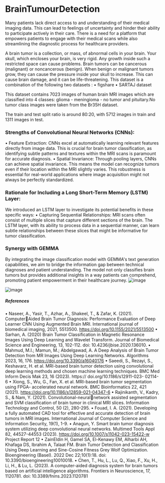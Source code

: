 # BrainTumourDetection
Many patients lack direct access to and understanding of their medical imaging data. This can lead to feelings of uncertainty and hinder their ability 
to participate actively in their care. There is a need for a platform that empowers patients to engage with their medical scans while also streamlining the 
diagnostic process for healthcare providers.

A brain tumor is a collection, or mass, of abnormal cells in your brain. Your skull, which encloses your brain, is very rigid. Any growth inside such a 
restricted space can cause problems. Brain tumors can be cancerous (malignant) or noncancerous (benign). When benign or malignant tumors 
grow, they can cause the pressure inside your skull to increase. This can cause brain damage, and it can be life-threatening. 
This dataset is a combination of the following two datasets : 
• figshare
• SARTAJ dataset

This dataset contains 7023 images of human brain MRI images which are classified into 4 classes: glioma - meningioma - no tumor and pituitary.No 
tumor class images were taken from the Br35H dataset. 

The train and test split ratio is around 80:20, with 5712 images in train and 1311 images in test.

### Strengths of Convolutional Neural Networks (CNNs): 
• Feature Extraction: CNNs excel at automatically learning relevant 
features directly from image data. This is crucial for brain tumor 
classification, as identifying subtle patterns and textures within the 
MRI scans is paramount for accurate diagnosis. 
• Spatial Invariance: Through pooling layers, CNNs can achieve 
spatial invariance. This means the model can recognize tumors even if 
their location within the MRI slightly varies. This robustness is essential 
for real-world applications where image acquisition might not always 
be perfectly standardized. 


### Rationale for Including a Long Short-Term Memory (LSTM) Layer: 
We introduced an LSTM layer to investigate its potential benefits in these 
specific ways: 
• Capturing Sequential Relationships: MRI scans often consist of 
multiple slices that capture different sections of the brain. The LSTM 
layer, with its ability to process data in a sequential manner, can learn 
subtle relationships between these slices that might be informative for 
tumor classification. 

### Synergy with GEMMA 
By integrating the image classification model with GEMMA's text generation capabilities, we aim to bridge the information gap between technical diagnoses and patient understanding. The model not only classifies brain tumors but provides additional insights in a way patients can comprehend, promoting patient empowerment in their healthcare journey.
![image](https://github.com/user-attachments/assets/003caa3a-27be-4a95-bf99-2c9b8f6306d2)

![image](https://github.com/user-attachments/assets/b1289209-6c19-449d-aaea-61a9e28dea32)




##### References

• Naseer, A., Yasir, T., Azhar, A., Shakeel, T., & Zafar, K. (2021). Computer￾Aided Brain Tumor Diagnosis: Performance Evaluation of Deep Learner 
CNN Using Augmented Brain MRI. International journal of biomedical 
imaging, 2021, 5513500. https://doi.org/10.1155/2021/5513500 
• Sarhan, A. (2020) Brain Tumor Classification in Magnetic Resonance 
Images Using Deep Learning and Wavelet Transform. Journal of Biomedical 
Science and Engineering, 13, 102-112. doi: 10.4236/jbise.2020.136010. 
• Mahmud, M.I.; Mamun, M.; Abdelgawad, A. A Deep Analysis of Brain 
Tumor Detection from MR Images Using Deep Learning Networks. 
Algorithms 2023, 16, 176. https://doi.org/10.3390/a16040176 
• Saeedi, S., Rezayi, S., Keshavarz, H. et al. MRI-based brain tumor 
detection using convolutional deep learning methods and chosen machine 
learning techniques. BMC Med Inform Decis Mak 23, 16 (2023). https://
doi.org/10.1186/s12911-023- 02114-6 
• Xiong, S., Wu, G., Fan, X. et al. MRI-based brain tumor segmentation 
using FPGA- accelerated neural network. BMC Bioinformatics 22, 421 
(2021). https://doi.org/10.1186/s12859-021-04347-6
• Rajinikanth, V., Kadry, S., & Nam, Y. (2021). Convolutional-neural￾network assisted segmentation and SVM classification of brain tumor in 
clinical MRI slices. Information Technology and Control, 50 (2), 280-295. 
• Fouad, I. A. (2021). Developing a fully automated CAD tool for effective 
and accurate detection of brain tumors in MRI images. International 
Journal of Computer Science and Information Security, 19(1), 1-9. 
• Anagun, Y. Smart brain tumor diagnosis system utilizing deep 
convolutional neural networks. Multimed Tools Appl 82, 44527-44553 
(2023). https://doi.org/10.1007/s11042-023-15422-w
Project Report 12
• ZainEldin H, Gamel SA, El-Kenawy EM, Alharbi AH, Khafaga DS, Ibrahim 
A, Talaat FM. Brain Tumor Detection and Classification Using Deep Learning 
and Sine-Cosine Fitness Grey Wolf Optimization. Bioengineering (Basel). 
2022 Dec 22;10(1):18. doi: 10.3390/bioengineering10010018. 
• Chen, T., Hu, L., Lu, Q., Xiao, F., Xu, H., Li, H., & Lu, L. (2023). A 
computer-aided diagnosis system for brain tumors based on artificial 
intelligence algorithms. Frontiers in Neuroscience, 17, 1120781. doi: 
10.3389/fnins.2023.1120781

